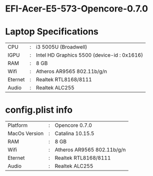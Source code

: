 # EFI-Acer-E5-573-Opencore-0.7.0
<h1>Laptop Specifications</h1>

<table>
  <tr>
    <td>CPU</td>
    <td>:</td>
    <td>i3 5005U (Broadwell)</td>
  </tr>
  <tr>
    <td>IGPU</td>
    <td>:</td>
    <td>Intel HD Graphics 5500  (device-id : 0x1616)</td>
  </tr>
  <tr>
    <td>RAM </td>
    <td>:</td>
    <td>8 GB</td>
  </tr>
  <tr>
    <td>Wifi</td>
    <td>:</td>
    <td>Atheros AR9565 802.11b/g/n</td>
  </tr>
  <tr>
    <td>Eternet </td>
    <td>:</td>
    <td>Realtek RTL8168/8111</td>
  </tr>
  <tr>
    <td>Audio </td>
    <td>:</td>
    <td>Realtek ALC255</td>
  </tr>
</table>

<h1>config.plist info</h1>

<table>
  <tr>
    <td>Platform</td>
    <td>:</td>
    <td>Opencore 0.7.0</td>
  </tr>
  <tr>
    <td>MacOs Version</td>
    <td>:</td>
    <td>Catalina 10.15.5</td>
  </tr>
  <tr>
    <td>RAM </td>
    <td>:</td>
    <td>8 GB</td>
  </tr>
  <tr>
    <td>Wifi</td>
    <td>:</td>
    <td>Atheros AR9565 802.11b/g/n</td>
  </tr>
  <tr>
    <td>Eternet </td>
    <td>:</td>
    <td>Realtek RTL8168/8111</td>
  </tr>
  <tr>
    <td>Audio </td>
    <td>:</td>
    <td>Realtek ALC255</td>
  </tr>
</table>


